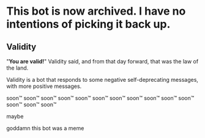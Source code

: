 # This bot is now archived. I have no intentions of picking it back up.

## Validity

"**You are valid!**" Validity said, and from that day forward, that was the law of the land.

Validity is a bot that responds to some negative self-deprecating messages, with more positive messages.

soon:tm: 
soon:tm:
soon:tm:
soon:tm:
soon:tm:
soon:tm:
soon:tm:
soon:tm:
soon:tm:
soon:tm:
soon:tm:
soon:tm:
soon:tm:
soon:tm:

maybe

goddamn this bot was a meme
